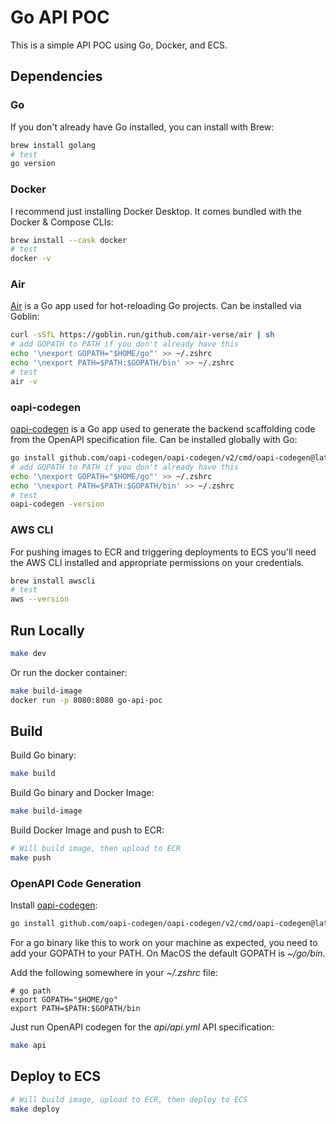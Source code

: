 # Go API POC

This is a simple API POC using Go, Docker, and ECS.

## Dependencies

### Go
If you don't already have Go installed, you can install with Brew:
```bash
brew install golang
# test
go version
```
### Docker
I recommend just installing Docker Desktop. It comes bundled with the Docker & Compose CLIs:
```bash
brew install --cask docker
# test
docker -v
```

### Air
[Air](https://github.com/air-verse/air) is a Go app used for hot-reloading Go projects. Can be installed via Goblin:
```bash
curl -sSfL https://goblin.run/github.com/air-verse/air | sh
# add GOPATH to PATH if you don't already have this
echo '\nexport GOPATH="$HOME/go"' >> ~/.zshrc
echo '\nexport PATH=$PATH:$GOPATH/bin' >> ~/.zshrc
# test
air -v
```

### oapi-codegen
[oapi-codegen](https://github.com/oapi-codegen/oapi-codegen) is a Go app used to generate the backend scaffolding code from the OpenAPI specification file. Can be installed globally with Go:
```bash
go install github.com/oapi-codegen/oapi-codegen/v2/cmd/oapi-codegen@latest
# add GOPATH to PATH if you don't already have this
echo '\nexport GOPATH="$HOME/go"' >> ~/.zshrc
echo '\nexport PATH=$PATH:$GOPATH/bin' >> ~/.zshrc
# test
oapi-codegen -version
```

### AWS CLI
For pushing images to ECR and triggering deployments to ECS you'll need the AWS CLI installed and appropriate permissions on your credentials.
```bash
brew install awscli
# test
aws --version
```

## Run Locally

```bash
make dev
```

Or run the docker container:
```bash
make build-image
docker run -p 8080:8080 go-api-poc
```

## Build

Build Go binary:
```bash
make build
```

Build Go binary and Docker Image:
```bash
make build-image
```

Build Docker Image and push to ECR:
```bash
# Will build image, then upload to ECR
make push
```

### OpenAPI Code Generation
Install [oapi-codegen](https://github.com/oapi-codegen/oapi-codegen):
```bash
go install github.com/oapi-codegen/oapi-codegen/v2/cmd/oapi-codegen@latest
```
For a go binary like this to work on your machine as expected, you need to add your GOPATH to your PATH. On MacOS the default GOPATH is *~/go/bin*.

Add the following somewhere in your *~/.zshrc* file:
```
# go path
export GOPATH="$HOME/go"
export PATH=$PATH:$GOPATH/bin
```

Just run OpenAPI codegen for the *api/api.yml* API specification:
```bash
make api
```

## Deploy to ECS

```bash
# Will build image, upload to ECR, then deploy to ECS
make deploy
```
